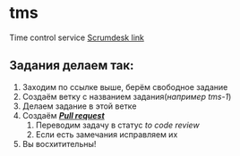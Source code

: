 # tms
Time control service
[Scrumdesk link](https://app.scrumdesk.com/#/projects/26009/desk/map)
## Задания делаем так:
1. Заходим по ссылке выше, берём свободное задание
1. Создаём ветку с названием задания(_например tms-1_)
1. Делаем задание в этой ветке
1. Создаём [__*Pull request*__](https://github.com/urfu-2015/guides/blob/master/how-to-pull-request.md)
   1. Переводим задачу в статус _to code review_
   1. Если есть замечания исправляем их
1. Вы восхитительны!
